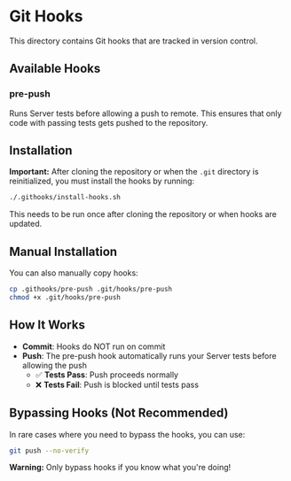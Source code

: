 # Git Hooks

This directory contains Git hooks that are tracked in version control.

## Available Hooks

### pre-push
Runs Server tests before allowing a push to remote. This ensures that only code with passing tests gets pushed to the repository.

## Installation

**Important:** After cloning the repository or when the `.git` directory is reinitialized, you must install the hooks by running:

```bash
./.githooks/install-hooks.sh
```

This needs to be run once after cloning the repository or when hooks are updated.

## Manual Installation

You can also manually copy hooks:

```bash
cp .githooks/pre-push .git/hooks/pre-push
chmod +x .git/hooks/pre-push
```

## How It Works

- **Commit**: Hooks do NOT run on commit
- **Push**: The pre-push hook automatically runs your Server tests before allowing the push
  - ✅ **Tests Pass**: Push proceeds normally
  - ❌ **Tests Fail**: Push is blocked until tests pass

## Bypassing Hooks (Not Recommended)

In rare cases where you need to bypass the hooks, you can use:

```bash
git push --no-verify
```

**Warning:** Only bypass hooks if you know what you're doing!
